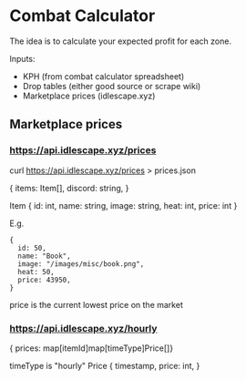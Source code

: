 # Combat Calculator

The idea is to calculate your expected profit for each zone.

Inputs:

- KPH (from combat calculator spreadsheet)
- Drop tables (either good source or scrape wiki)
- Marketplace prices (idlescape.xyz)

## Marketplace prices

### https://api.idlescape.xyz/prices

curl https://api.idlescape.xyz/prices > prices.json

{
  items: Item[],
  discord: string,
}

Item {
  id: int,
  name: string,
  image: string,
  heat: int,
  price: int
}

E.g.

~~~
{
  id: 50,
  name: "Book",
  image: "/images/misc/book.png",
  heat: 50,
  price: 43950,
}
~~~

price is the current lowest price on the market

### https://api.idlescape.xyz/hourly

{ prices: map[itemId]map[timeType]Price[]}

timeType is "hourly"
Price {
  timestamp,
  price: int,
}
